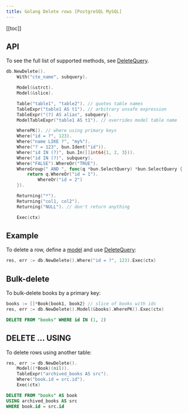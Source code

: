 ```yaml
---
title: Golang Delete rows [PostgreSQL MySQL]
---
```


<CoverImage title="Golang Delete Rows PostgreSQL MySQL" />

[[toc]]

## API

To see the full list of supported methods, see
[DeleteQuery](https://pkg.go.dev/github.com/uptrace/bun#DeleteQuery).

```go
db.NewDelete().
    With("cte_name", subquery).

    Model(&strct).
    Model(&slice).

    Table("table1", "table2"). // quotes table names
    TableExpr("table1 AS t1"). // arbitrary unsafe expression
    TableExpr("(?) AS alias", subquery).
    ModelTableExpr("table1 AS t1"). // overrides model table name

    WherePK(). // where using primary keys
    Where("id = ?", 123).
    Where("name LIKE ?", "my%").
    Where("? = 123", bun.Ident("id")).
    Where("id IN (?)", bun.In([]int64{1, 2, 3})).
    Where("id IN (?)", subquery).
    Where("FALSE").WhereOr("TRUE").
    WhereGroup(" AND ", func(q *bun.SelectQuery) *bun.SelectQuery {
        return q.WhereOr("id = 1").
            WhereOr("id = 2")
    }).

    Returning("*").
    Returning("col1, col2").
    Returning("NULL"). // don't return anything

    Exec(ctx)
```

## Example

To delete a row, define a [model](models.md) and use
[DeleteQuery](https://pkg.go.dev/github.com/uptrace/bun#DeleteQuery):

```go
res, err := db.NewDelete().Where("id = ?", 123).Exec(ctx)
```

## Bulk-delete

To bulk-delete books by a primary key:

```go
books := []*Book{book1, book2} // slice of books with ids
res, err := db.NewDelete().Model(&books).WherePK().Exec(ctx)
```

```sql
DELETE FROM "books" WHERE id IN (1, 2)
```

## DELETE ... USING

To delete rows using another table:

```go
res, err := db.NewDelete().
    Model((*Book)(nil)).
    TableExpr("archived_books AS src").
    Where("book.id = src.id").
    Exec(ctx)
```

```sql
DELETE FROM "books" AS book
USING archived_books AS src
WHERE book.id = src.id
```
